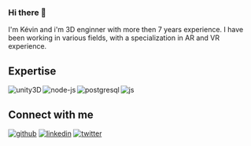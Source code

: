 ### Hi there 👋
I'm Kévin and i'm 3D enginner with more then 7 years experience. I have been working in various fields, with a specialization in AR and VR experience.

## Expertise
<img align="left" alt="unity3D" src="https://img.shields.io/badge/-unity3D-000000?style=for-the-badge&logo=unity&logoColor=white">
<img align="left" alt="node-js" src="https://img.shields.io/badge/-node_js-339933?style=for-the-badge&logo=node.js&logoColor=white">
<img align="left" alt="postgresql" src="https://img.shields.io/badge/-postgreSQL-4169E1?style=for-the-badge&logo=postgresql&logoColor=white">
<img align="left" alt="js" src="https://img.shields.io/badge/-JS-F7DF1E?style=for-the-badge&logo=javascript&logoColor=white">
<br>

## Connect with me
[<img src='https://img.shields.io/badge/-GitHub-181717?style=social&logo=github' alt='github'>](https://github.com/ketourneau)
[<img src='https://img.shields.io/badge/-LinkedIn-0A66C2?style=social&logo=linkedin' alt='linkedin'>](https://www.linkedin.com/in/cédric-derache-1b5bb575/)
[<img src='https://img.shields.io/badge/-Twitter-1DA1F2?style=social&logo=twitter' alt='twitter'>](https://twitter.com/etourneaukevin)
